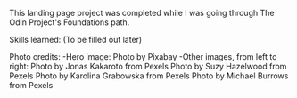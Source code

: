 This landing page project was completed while I was going through The Odin Project's Foundations path.

Skills learned: (To be filled out later)

Photo credits:
-Hero image: Photo by Pixabay
-Other images, from left to right:
    Photo by Jonas Kakaroto from Pexels
    Photo by Suzy Hazelwood from Pexels
    Photo by Karolina Grabowska from Pexels
    Photo by Michael Burrows from Pexels